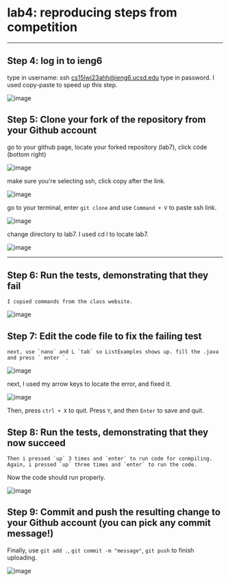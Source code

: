 # lab4: reproducing steps from competition 
---
## Step 4: log in to ieng6

type in username: ssh cs15lwi23ahh@ieng6.ucsd.edu
type in password.
I used copy-paste to speed up this step.

![image](https://user-images.githubusercontent.com/104349171/221967596-f2f75894-6a35-429f-955a-7acf6d80ffa5.png)



## Step 5: Clone your fork of the repository from your Github account

go to your github page, locate your forked repository (lab7), click code (bottom right)

![image](https://user-images.githubusercontent.com/104349171/221969252-ccab26f7-b07f-40ca-9e29-a5544de6c7fb.png)


make sure you're selecting ssh, click copy after the link.


![image](https://user-images.githubusercontent.com/104349171/221969362-63317b8f-79bb-4e0b-93b2-4d70a9185244.png)

go to your terminal, enter `git clone` and use `Command + V` to paste ssh link. 


![image](https://user-images.githubusercontent.com/104349171/221969640-ef7eb908-746c-47ac-8c0d-1dd15316db4a.png)


change directory to lab7. I used cd l<tab> to locate lab7.
  
![image](https://user-images.githubusercontent.com/104349171/221970446-ee550456-34b4-489e-b443-d12b7b248a2d.png)


  
  ---
  
 ## Step 6: Run the tests, demonstrating that they fail
  
    I copied commands from the class website. 
  
  ![image](https://user-images.githubusercontent.com/104349171/221974814-da629d72-3512-4847-878b-9750341563f8.png)


  
  ## Step 7: Edit the code file to fix the failing test
  
    next, use `nano` and L `tab` so ListExamples shows up. fill the .java and press ` enter `.
  
  ![image](https://user-images.githubusercontent.com/104349171/221971681-c5caa83a-3de4-494b-ad2e-499c05f69fe5.png)

  
  next, I used my arrow keys to locate the error, and fixed it. 
  
  ![image](https://user-images.githubusercontent.com/104349171/221972282-8f41fd6f-df84-4002-86ab-fb300c176030.png)


  
  Then, press `ctrl + X` to quit. Press `Y`, and then `Enter` to save and quit. 
  
  ## Step 8: Run the tests, demonstrating that they now succeed
  
    Then i pressed `up` 3 times and `enter` to run code for conmpiling. Again, i pressed `up` three times and `enter` to run the code. 
  
  Now the code should run properly. 
  
  
  ![image](https://user-images.githubusercontent.com/104349171/221973691-1e14b6dd-933f-4088-b43a-e0ec207c8b44.png)

  

  ## Step 9: Commit and push the resulting change to your Github account (you can pick any commit message!)
  
  
  Finally, use `git add .`, `git commit -m "message"`, `git push` to finish uploading. 
  
  ![image](https://user-images.githubusercontent.com/104349171/221974215-e0ca5dc5-241c-4a37-aea1-545b652e4dab.png)

  
  
  
